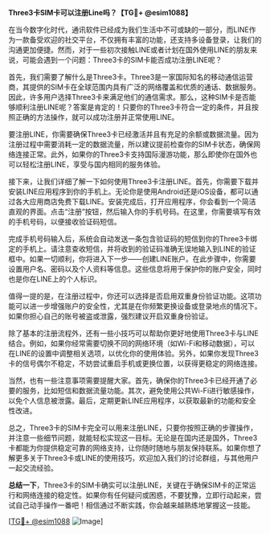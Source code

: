 **Three3卡SIM卡可以注册Line吗？【TG💪+ @esim1088】**

在当今数字化时代，通讯软件已经成为我们生活中不可或缺的一部分，而LINE作为一款备受欢迎的社交平台，不仅拥有丰富的功能，还支持多设备登录，让我们的沟通更加便捷。然而，对于一些初次接触LINE或者计划在国外使用LINE的朋友来说，可能会遇到一个问题：Three3卡的SIM卡能否成功注册LINE呢？

首先，我们需要了解什么是Three3卡。Three3是一家国际知名的移动通信运营商，其提供的SIM卡在全球范围内具有广泛的网络覆盖和优质的通话、数据服务。因此，许多用户选择Three3卡来满足他们的通信需求。那么，这种SIM卡是否能够顺利注册LINE呢？答案是肯定的！只要你的Three3卡符合一定的条件，并且按照正确的方法操作，就可以成功注册并正常使用LINE。

要注册LINE，你需要确保Three3卡已经激活并且有充足的余额或数据流量。因为注册过程中需要消耗一定的数据流量，所以建议提前检查你的SIM卡状态，确保网络连接正常。此外，如果你的Three3卡支持国际漫游功能，那么即使你在国外也可以轻松注册LINE，享受与国内相同的服务体验。

接下来，让我们详细了解一下如何使用Three3卡注册LINE。首先，你需要下载并安装LINE应用程序到你的手机上。无论你是使用Android还是iOS设备，都可以通过各大应用商店免费下载LINE。安装完成后，打开应用程序，你会看到一个简洁直观的界面。点击“注册”按钮，然后输入你的手机号码。在这里，你需要填写有效的手机号码，以便接收验证码短信。

完成手机号码输入后，系统会自动发送一条包含验证码的短信到你的Three3卡绑定的手机上。请注意查收短信，并将收到的验证码准确无误地输入到LINE的验证框中。如果一切顺利，你将进入下一步——创建LINE账户。在此步骤中，你需要设置用户名、密码以及个人资料等信息。这些信息将用于保护你的账户安全，同时也是你在LINE上的个人标识。

值得一提的是，在注册过程中，你还可以选择是否启用双重身份验证功能。这项功能可以进一步增强账户的安全性，尤其是在你频繁更换设备或登录地点的情况下。如果你担心自己的账号被盗或泄露，强烈建议开启双重身份验证。

除了基本的注册流程外，还有一些小技巧可以帮助你更好地使用Three3卡与LINE结合。例如，如果你经常需要切换不同的网络环境（如Wi-Fi和移动数据），可以在LINE的设置中调整相关选项，以优化你的使用体验。另外，如果你发现Three3卡的信号偶尔不稳定，不妨尝试重启手机或更换位置，以获得更稳定的网络连接。

当然，也有一些注意事项需要提醒大家。首先，确保你的Three3卡已经开通了必要的服务，比如短信和数据流量功能。其次，避免使用公共Wi-Fi进行敏感操作，以免个人信息被泄露。最后，定期更新LINE应用程序，以获取最新的功能和安全性改进。

总之，Three3卡的SIM卡完全可以用来注册LINE，只要你按照正确的步骤操作，并注意一些细节问题，就能轻松实现这一目标。无论是在国内还是国外，Three3卡都能为你提供稳定可靠的网络支持，让你随时随地与朋友保持联系。如果你想了解更多关于Three3卡或LINE的使用技巧，欢迎加入我们的讨论群组，与其他用户一起交流经验。

**总结一下**，Three3卡的SIM卡确实可以注册LINE，关键在于确保SIM卡的正常运行和网络连接的稳定性。如果你有任何疑问或困惑，不要犹豫，立即行动起来，尝试自己动手操作一番吧！相信通过不断实践，你会越来越熟练地掌握这一技能。

[[TG💪+ @esim1088](https://t.me/s/esim1088) ![Image](https://i.postimg.cc/4NQfJmqS/Snipaste-2025-05-13-00-14-12.png)]
